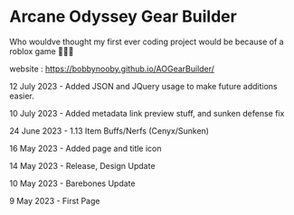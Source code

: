 # Arcane Odyssey Gear Builder

Who wouldve thought my first ever coding project would be because of a roblox game 🤷🏼‍♂️

website : https://bobbynooby.github.io/AOGearBuilder/

12 July 2023 - Added JSON and JQuery usage to make future additions easier.

10 July 2023 - Added metadata link preview stuff, and sunken defense fix

24 June 2023 - 1.13 Item Buffs/Nerfs (Cenyx/Sunken)

16 May 2023 - Added page and title icon

14 May 2023 - Release, Design Update

10 May 2023 - Barebones Update

9 May 2023 - First Page